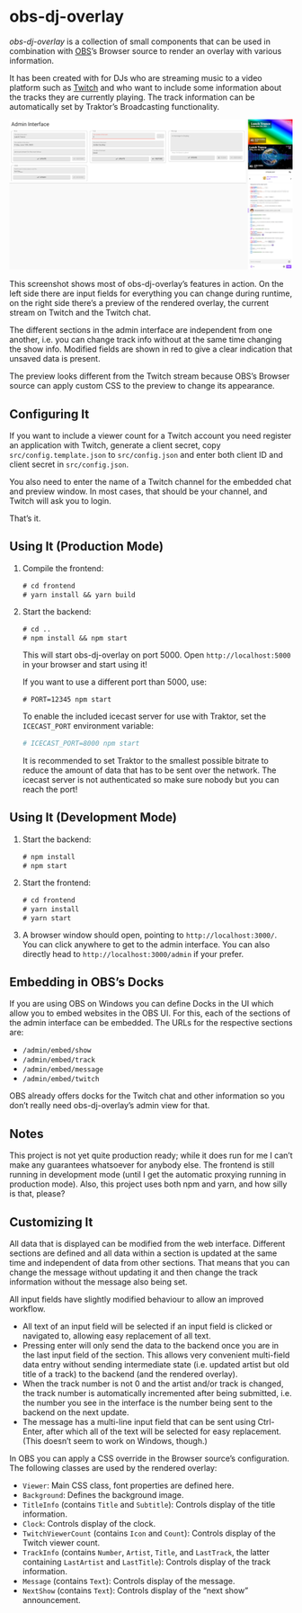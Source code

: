 # obs-dj-overlay

*obs-dj-overlay* is a collection of small components that can
be used in combination with [OBS](https://obsproject.com/)’s
Browser source to render an overlay with various information.

It has been created with for DJs who are streaming music to
a video platform such as [Twitch](https://twitch.tv/) and who
want to include some information about the tracks they are
currently playing. The track information can be automatically
set by Traktor’s Broadcasting functionality.

![Screenshot of the admin interface](images/admin-interface.png)

This screenshot shows most of obs-dj-overlay’s features in
action. On the left side there are input fields for everything
you can change during runtime, on the right side there’s a
preview of the rendered overlay, the current stream on
Twitch and the Twitch chat.

The different sections in the admin interface are independent
from one another, i.e. you can change track info without at
the same time changing the show info. Modified fields are
shown in red to give a clear indication that unsaved data is
present.

The preview looks different from the Twitch stream because
OBS’s Browser source can apply custom CSS to the preview to
change its appearance.

## Configuring It

If you want to include a viewer count for a Twitch account
you need register an application with Twitch, generate a
client secret, copy `src/config.template.json` to `src/config.json`
and enter both client ID and client secret in `src/config.json`.

You also need to enter the name of a Twitch channel for the
embedded chat and preview window. In most cases, that should
be your channel, and Twitch will ask you to login.

That’s it.

## Using It (Production Mode)

1. Compile the frontend:

    ```
   # cd frontend
   # yarn install && yarn build
   ```

1. Start the backend:

   ```
   # cd ..
   # npm install && npm start
   ```

    This will start obs-dj-overlay on port 5000. Open `http://localhost:5000`
    in your browser and start using it!

    If you want to use a different port than 5000, use:

    ```
   # PORT=12345 npm start
   ```

    To enable the included icecast server for use with Traktor, set the
    `ICECAST_PORT` environment variable:

    ``` sh
   # ICECAST_PORT=8000 npm start
   ```

   It is recommended to set Traktor to the smallest possible bitrate to
   reduce the amount of data that has to be sent over the network. The
   icecast server is not authenticated so make sure nobody but you can
   reach the port!

## Using It (Development Mode)

1. Start the backend:

    ```
   # npm install
   # npm start
   ```

1. Start the frontend:

    ```
    # cd frontend
    # yarn install
    # yarn start
    ```

1. A browser window should open, pointing to `http://localhost:3000/`.
You can click anywhere to get to the admin interface. You can also directly
head to `http://localhost:3000/admin` if your prefer.

## Embedding in OBS’s Docks

If you are using OBS on Windows you can define Docks in the UI which allow
you to embed websites in the OBS UI. For this, each of the sections of the
admin interface can be embedded. The URLs for the respective sections are:

* `/admin/embed/show`
* `/admin/embed/track`
* `/admin/embed/message`
* `/admin/embed/twitch`

OBS already offers docks for the Twitch chat and other information so you
don’t really need obs-dj-overlay’s admin view for that.

## Notes

This project is not yet quite production ready; while it does run for me I
can’t make any guarantees whatsoever for anybody else. The frontend is
still running in development mode (until I get the automatic proxying running
in production mode). Also, this project uses both npm and yarn, and how silly
is that, please?

## Customizing It

All data that is displayed can be modified from the web interface.
Different sections are defined and all data within a section is updated
at the same time and independent of data from other sections. That
means that you can change the message without updating it and then
change the track information without the message also being set.

All input fields have slightly modified behaviour to allow an improved
workflow.

* All text of an input field will be selected if an input field is clicked or
navigated to, allowing easy replacement of all text.
* Pressing enter will only send the data to the backend once you are in
the last input field of the section. This allows very convenient multi-field
data entry without sending intermediate state (i.e. updated artist but old
title of a track) to the backend (and the rendered overlay).
* When the track number is not 0 and the artist and/or track is changed,
the track number is automatically incremented after being submitted,
i.e. the number you see in the interface is the number being sent to the
backend on the next update.
* The message has a multi-line input field that can be sent using
Ctrl-Enter, after which all of the text will be selected for easy
replacement. (This doesn’t seem to work on Windows, though.)

In OBS you can apply a CSS override in the Browser source’s
configuration. The following classes are used by the rendered overlay: 

* `Viewer`: Main CSS class, font properties are defined here.
* `Background`: Defines the background image.
* `TitleInfo` (contains `Title` and `Subtitle`): Controls display of
the title information.
* `Clock`: Controls display of the clock.
* `TwitchViewerCount` (contains `Icon` and `Count`): Controls
display of the Twitch viewer count.
* `TrackInfo` (contains `Number`, `Artist`, `Title`, and `LastTrack`, the
latter containing `LastArtist` and `LastTitle`): Controls display of the track
information.
* `Message` (contains `Text`): Controls display of the message.
* `NextShow` (contains `Text`): Controls display of the “next
show” announcement.
